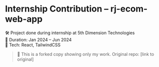 # Internship Contribution – rj-ecom-web-app

🛠 Project done during internship at 5th Dimension Technologies  
📅 Duration: Jan 2024 – Jun 2024  
🔧 Tech: React, TailwindCSS

> 🔁 This is a forked copy showing only my work. Original repo: [link to original]
